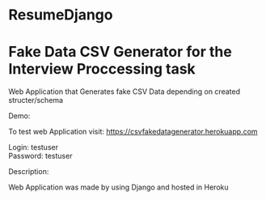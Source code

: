 # ResumeDjango
# Fake Data CSV Generator for the Interview Proccessing task

Web Application that Generates fake CSV Data depending on created structer/schema

Demo:

To test web Application visit:  https://csvfakedatagenerator.herokuapp.com

Login: testuser <br />
Password: testuser

Description:

Web Application was made by using Django and hosted in Heroku

